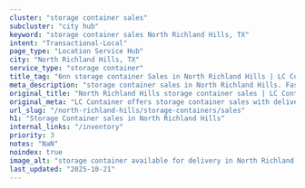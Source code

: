 ```yaml
---
cluster: "storage container sales"
subcluster: "city hub"
keyword: "storage container sales North Richland Hills, TX"
intent: "Transactional-Local"
page_type: "Location Service Hub"
city: "North Richland Hills, TX"
service_type: "storage container"
title_tag: "6nn storage container Sales in North Richland Hills | LC Container"
meta_description: "storage container sales in North Richland Hills. Fast delivery, competitive pricing. Serving storage containers area. Quote ID: CDZ. Call (214) 524-4168 for your free quote today."
original_title: "North Richland Hills storage container sales | LC Container"
original_meta: "LC Container offers storage container sales with delivery in North Richland Hills, TX. Local. Fast quotes. Since 2003."
url_slug: "/north-richland-hills/storage-containers/sales"
h1: "Storage Container sales in North Richland Hills"
internal_links: "/inventory"
priority: 3
notes: "NaN"
noindex: true
image_alt: "storage container available for delivery in North Richland Hills"
last_updated: "2025-10-21"
---
```


<!-- TODO: Add unique city/inventory copy, images, and internal links here. -->
